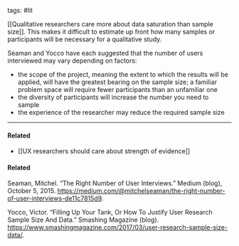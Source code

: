 tags: #lit

[[Qualitative researchers care more about data saturation than sample size]]. This makes it difficult to estimate up front how many samples or participants will be necessary for a qualitative study. 

Seaman and Yocco have each suggested that the number of users interviewed may vary depending on factors:

- the scope of the project, meaning the extent to which the results will be applied, will have the greatest bearing on the sample size; a familiar problem space will require fewer participants than an unfamiliar one
- the diversity of participants will increase the number you need to sample
- the experience of the researcher may reduce the required sample size

---
#### Related
- [[UX researchers should care about strength of evidence]]

#### Related
Seaman, Mitchel. “The Right Number of User Interviews.” Medium (blog), October 5, 2015. https://medium.com/@mitchelseaman/the-right-number-of-user-interviews-de11c7815d9.

Yocco, Victor. “Filling Up Your Tank, Or How To Justify User Research Sample Size And Data.” Smashing Magazine (blog). https://www.smashingmagazine.com/2017/03/user-research-sample-size-data/.

